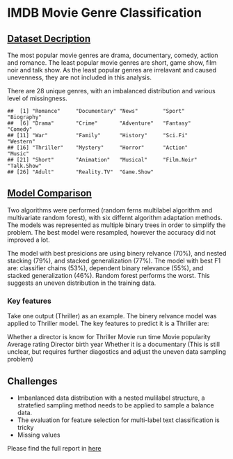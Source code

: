 # IMDB Movie Genre Classification 

## [Dataset Decription](https://github.com/ddong63/IMDB_Genre_Prediction/blob/master/Report.md#data-visualization)

The most popular movie genres are drama, documentary, comedy, action and romance. The least popular movie genres are short, game show, film noir and talk show. As the least popular genres are irrelavant and caused unevenness, they are not included in this analysis.

There are 28 unique genres, with an imbalanced distribution and various level of missingness. 

```
##  [1] "Romance"     "Documentary" "News"        "Sport"       "Biography"  
##  [6] "Drama"       "Crime"       "Adventure"   "Fantasy"     "Comedy"     
## [11] "War"         "Family"      "History"     "Sci.Fi"      "Western"    
## [16] "Thriller"    "Mystery"     "Horror"      "Action"      "Music"      
## [21] "Short"       "Animation"   "Musical"     "Film.Noir"   "Talk.Show"  
## [26] "Adult"       "Reality.TV"  "Game.Show"
```

## [Model Comparison](https://github.com/ddong63/IMDB_Genre_Prediction/blob/master/Report.md#modeling)

Two algorithms were performed (random ferns multilabel algorithm and multivariate random forest), with six differnt algorithm adaptation methods. The models was represented as multiple binary trees in order to simplify the problem. The best model were resampled, however the accuracy did not improved a lot.

The model with best presicions are using binery relvance (70%), and nested stacking (79%), and stacked generalization (77%). The model with best F1 are: classifier chains (53%), dependent binary relevance (55%), and stacked generalization (46%). Random forest performs the worst. This suggests an uneven distribution in the training data.


### Key features

Take one output (Thriller) as an example. The binery relvance model was applied to Thriller model. The key features to predict it is a Thriller are:

Whether a director is know for Thriller
Movie run time
Movie popularity
Average rating
Director birth year
Whether it is a documentary (This is still unclear, but requires further diagostics and adjust the uneven data sampling problem)

## Challenges

- Imbanlanced data distribution with a nested mulilabel structure, a stratefied sampling method needs to be applied to sample a balance data.
- The evaluation for feature selection for multi-label text classification is tricky
- Missing values

Please find the full report in [here](https://github.com/ddong63/IMDB_Genre_Prediction/blob/master/Report.md)

